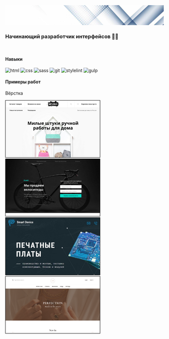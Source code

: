 <img src='assets/header_background.jpg'/>

### Начинающий разработчик интерфейсов 🙂✨
<br />

#### Навыки
![html](https://img.shields.io/badge/-HTML5-E34F26?logo=html5&logoColor=white&style=flat) ![css](https://img.shields.io/badge/-CSS3-1572B6?logo=css3&logoColor=white&style=flat) ![sass](https://img.shields.io/badge/-SASS-CC6699?logo=sass&logoColor=white&style=flat) ![git](https://img.shields.io/badge/-GIT-F05032?logo=GIT&logoColor=white&style=flat) ![stylelint](https://img.shields.io/badge/-STYLELINT-263238?logo=stylelint&logoColor=white&style=flat) ![gulp](https://img.shields.io/badge/-GULP-CF4647?logo=gulp&logoColor=white&style=flat)
<br />

#### Примеры работ

Вёрстка

[<img src='assets/mishka.png' width='300' style='border: 1px solid black'/>](https://katemoro.github.io/mishka) [<img src='assets/bicycles.png' width='300' style='border: 1px solid black'/>](https://katemoro.github.io/bicycles)
[<img src='assets/smart-device.jpg' width='300' style='border: 1px solid black'/>](https://katemoro.github.io/Smart-Device) [<img src='assets/jewellery.png' width='300' style='border: 1px solid black'/>](https://katemoro.github.io/Jewellery)
